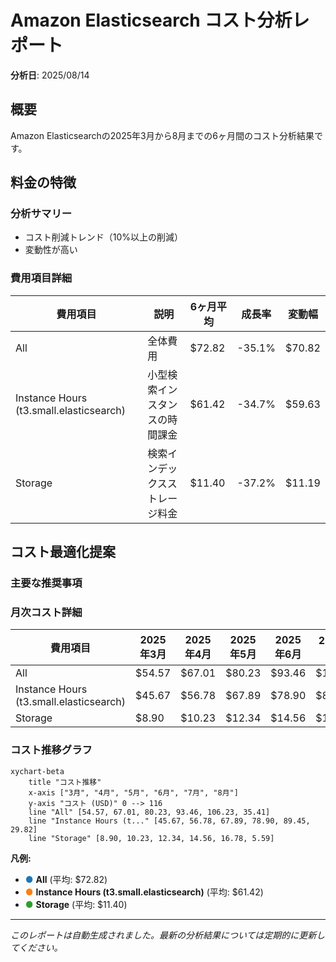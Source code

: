 # Amazon Elasticsearch コスト分析レポート

**分析日**: 2025/08/14

## 概要

Amazon Elasticsearchの2025年3月から8月までの6ヶ月間のコスト分析結果です。

## 料金の特徴

### 分析サマリー
- コスト削減トレンド（10%以上の削減）
- 変動性が高い

### 費用項目詳細

| 費用項目 | 説明 | 6ヶ月平均 | 成長率 | 変動幅 |
|---------|------|----------|--------|--------|
| All | 全体費用 | $72.82 | -35.1% | $70.82 |
| Instance Hours (t3.small.elasticsearch) | 小型検索インスタンスの時間課金 | $61.42 | -34.7% | $59.63 |
| Storage | 検索インデックスストレージ料金 | $11.40 | -37.2% | $11.19 |

## コスト最適化提案

### 主要な推奨事項

### 月次コスト詳細

| 費用項目 | 2025年3月 | 2025年4月 | 2025年5月 | 2025年6月 | 2025年7月 | 2025年8月 |
|---------|---------|---------|---------|---------|---------|---------|
| All | $54.57 | $67.01 | $80.23 | $93.46 | $106.23 | $35.41 |
| Instance Hours (t3.small.elasticsearch) | $45.67 | $56.78 | $67.89 | $78.90 | $89.45 | $29.82 |
| Storage | $8.90 | $10.23 | $12.34 | $14.56 | $16.78 | $5.59 |

### コスト推移グラフ

```mermaid
xychart-beta
    title "コスト推移"
    x-axis ["3月", "4月", "5月", "6月", "7月", "8月"]
    y-axis "コスト (USD)" 0 --> 116
    line "All" [54.57, 67.01, 80.23, 93.46, 106.23, 35.41]
    line "Instance Hours (t..." [45.67, 56.78, 67.89, 78.90, 89.45, 29.82]
    line "Storage" [8.90, 10.23, 12.34, 14.56, 16.78, 5.59]
```

**凡例:**
- <span style="color:#1f77b4">●</span> **All** (平均: $72.82)
- <span style="color:#ff7f0e">●</span> **Instance Hours (t3.small.elasticsearch)** (平均: $61.42)
- <span style="color:#2ca02c">●</span> **Storage** (平均: $11.40)

---
*このレポートは自動生成されました。最新の分析結果については定期的に更新してください。*
